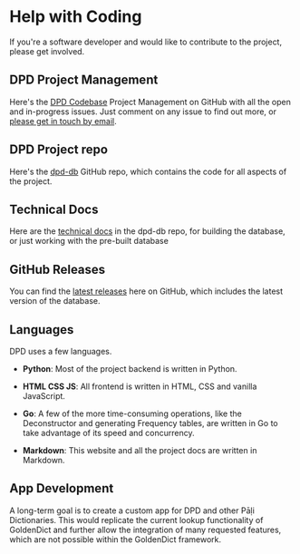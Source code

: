# Help with Coding

If you're a software developer and would like to contribute to the project, please get involved.

## DPD Project Management
Here's the [DPD Codebase](https://GitHub.com/orgs/digitalpalidictionary/projects/1/views/2) Project Management on GitHub with all the open and in-progress issues. Just comment on any issue to find out more, or [please get in touch by email](mailto:digitalpalidictionary@gmail.com).

## DPD Project repo

Here's the [dpd-db](https://GitHub.com/digitalpalidictionary/dpd-db)  GitHub repo, which contains the code for all aspects of the project.

## Technical Docs
Here are the [technical docs](https://GitHub.com/digitalpalidictionary/dpd-db/blob/main/docs/build_db.md) in the dpd-db repo, for building the database, or just working with the pre-built database

## GitHub Releases
You can find the [latest releases](https://GitHub.com/digitalpalidictionary/dpd-db/releases) here on GitHub, which includes the latest version of the database. 

## Languages
DPD uses a few languages.

- __Python__: Most of the project backend is written in Python.   

- __HTML CSS JS__: All frontend is written in HTML, CSS and vanilla JavaScript.  

- __Go__: A few of the more time-consuming operations, like the Deconstructor and generating Frequency tables, are written in Go to take advantage of its speed and concurrency.

- __Markdown__: This website and all the project docs are written in Markdown.  

## App Development
A long-term goal is to create a custom app for DPD and other Pāḷi Dictionaries. This would replicate the current lookup functionality of GoldenDict and further allow the integration of many requested features, which are not possible within the GoldenDict framework. 

